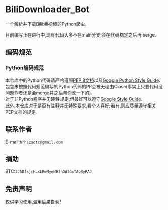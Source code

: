 # BiliDownloader_Bot
一个解析并下载Bilibili视频的Python爬虫.

目前编写正在进行中,现有代码大多不在main分支,会在代码稳定之后再merge.

## 编码规范

### Python编码规范
本仓库中的Python代码请严格遵照[PEP 8文档](https://peps.python.org/pep-0008/)以及[Google Python Style Guide](https://google.github.io/styleguide/pyguide.html).包含未按照代码规范编写的Python代码的PR会被无理由Close(事实上只要代码没问题作者还是会merge并之后帮你改一下的).  
对于非Python程序并无硬性规定,但最好可以遵守[Google Style Guide](https://google.github.io/styleguide/).  
此外,本仓库对于是否有注释并无特殊要求,看个人喜好;若有,则应尽量遵守相关PEP文档的规定.

## 联系作者
E-mail:`hrhszsdtc@gmail.com`

## 捐助
BTC:`3J5DfkjrHLxLRwMyeNHfhDd3GxTAo8yRAJ`

## 免责声明
仅供学习使用,滥用后果自负!
